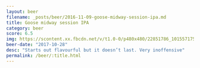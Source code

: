 ```yaml
---
layout: beer
filename: _posts/beer/2016-11-09-goose-midway-session-ipa.md
title: Goose midway session IPA
category: beer
score: 6.5
img: https://scontent.xx.fbcdn.net/v/t1.0-0/p480x480/22851786_10155717525148745_8990742724270680307_n.jpg?oh=443566e62bda443c18f694ed93c470a7&oe=5B16C37F
beer-date: "2017-10-28"
desc: "Starts out flavourful but it doesn’t last. Very inoffensive"
permalink: /beer/:title.html
---
```

